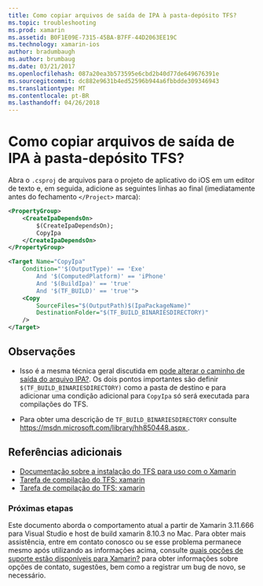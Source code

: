 ```yaml
---
title: Como copiar arquivos de saída de IPA à pasta-depósito TFS?
ms.topic: troubleshooting
ms.prod: xamarin
ms.assetid: B0F1E09E-7315-45BA-B7FF-44D2063EE19C
ms.technology: xamarin-ios
author: bradumbaugh
ms.author: brumbaug
ms.date: 03/21/2017
ms.openlocfilehash: 087a20ea3b573595e6cbd2b40d77de649676391e
ms.sourcegitcommit: dc882e9631b4ed52596b944a6fbbdde309346943
ms.translationtype: MT
ms.contentlocale: pt-BR
ms.lasthandoff: 04/26/2018
---
```

# <a name="how-can-i-copy-ipa-output-files-to-the-tfs-drop-folder"></a>Como copiar arquivos de saída de IPA à pasta-depósito TFS?

Abra o `.csproj` de arquivos para o projeto de aplicativo do iOS em um editor de texto e, em seguida, adicione as seguintes linhas ao final (imediatamente antes do fechamento `</Project>` marca):

```xml
<PropertyGroup>
    <CreateIpaDependsOn>
        $(CreateIpaDependsOn);
        CopyIpa
    </CreateIpaDependsOn>
</PropertyGroup>

<Target Name="CopyIpa"
    Condition="'$(OutputType)' == 'Exe'
        And '$(ComputedPlatform)' == 'iPhone'
        And '$(BuildIpa)' == 'true'
        And '$(TF_BUILD)' == 'true'">
    <Copy
        SourceFiles="$(OutputPath)$(IpaPackageName)"
        DestinationFolder="$(TF_BUILD_BINARIESDIRECTORY)"
    />
</Target>
```

## <a name="notes"></a>Observações

-   Isso é a mesma técnica geral discutida em [pode alterar o caminho de saída do arquivo IPA?](~/ios/troubleshooting/questions/ipa-output-path.md). Os dois pontos importantes são definir `$(TF_BUILD_BINARIESDIRECTORY)` como a pasta de destino e para adicionar uma condição adicional para `CopyIpa` só será executada para compilações do TFS.

-   Para obter uma descrição de `TF_BUILD_BINARIESDIRECTORY` consulte [ https://msdn.microsoft.com/library/hh850448.aspx ](https://msdn.microsoft.com/library/hh850448.aspx).

## <a name="additional-references"></a>Referências adicionais

- [Documentação sobre a instalação do TFS para uso com o Xamarin](https://docs.microsoft.com/vsts/tfvc/overview)
- [Tarefa de compilação do TFS: xamarin](https://docs.microsoft.com/vsts/build-release/tasks/build/xamarin-android)
- [Tarefa de compilação do TFS: xamarin](https://docs.microsoft.com/vsts/build-release/tasks/build/xamarin-ios)

### <a name="next-steps"></a>Próximas etapas
Este documento aborda o comportamento atual a partir de Xamarin 3.11.666 para Visual Studio e host de build xamarin 8.10.3 no Mac. Para obter mais assistência, entre em contato conosco ou se esse problema permanece mesmo após utilizando as informações acima, consulte [quais opções de suporte estão disponíveis para Xamarin?](~/cross-platform/troubleshooting/support-options.md) para obter informações sobre opções de contato, sugestões, bem como a registrar um bug de novo, se necessário. 



